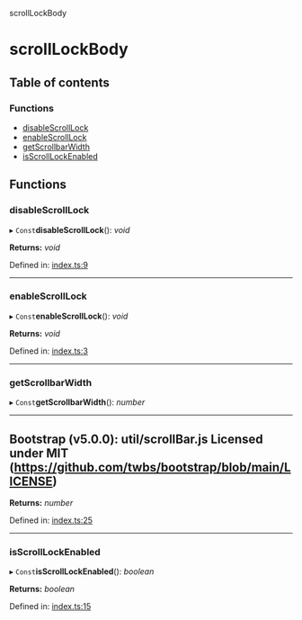 scrollLockBody

# scrollLockBody

## Table of contents

### Functions

- [disableScrollLock](README.md#disablescrolllock)
- [enableScrollLock](README.md#enablescrolllock)
- [getScrollbarWidth](README.md#getscrollbarwidth)
- [isScrollLockEnabled](README.md#isscrolllockenabled)

## Functions

### disableScrollLock

▸ `Const`**disableScrollLock**(): *void*

**Returns:** *void*

Defined in: [index.ts:9](https://github.com/kunukn/scroll-lock-body-2/blob/b53a8d0/src/index.ts#L9)

___

### enableScrollLock

▸ `Const`**enableScrollLock**(): *void*

**Returns:** *void*

Defined in: [index.ts:3](https://github.com/kunukn/scroll-lock-body-2/blob/b53a8d0/src/index.ts#L3)

___

### getScrollbarWidth

▸ `Const`**getScrollbarWidth**(): *number*

--------------------------------------------------------------------------
Bootstrap (v5.0.0): util/scrollBar.js
Licensed under MIT (https://github.com/twbs/bootstrap/blob/main/LICENSE)
--------------------------------------------------------------------------

**Returns:** *number*

Defined in: [index.ts:25](https://github.com/kunukn/scroll-lock-body-2/blob/b53a8d0/src/index.ts#L25)

___

### isScrollLockEnabled

▸ `Const`**isScrollLockEnabled**(): *boolean*

**Returns:** *boolean*

Defined in: [index.ts:15](https://github.com/kunukn/scroll-lock-body-2/blob/b53a8d0/src/index.ts#L15)
